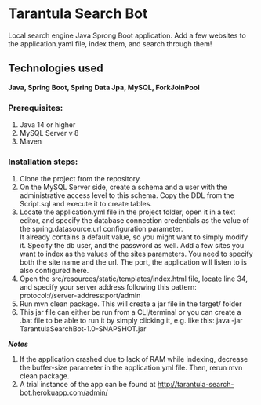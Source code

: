 # Tarantula Search Bot  
Local search engine Java Sprong Boot application. Add a few websites to the application.yaml file, index them, and search through them! 
## Technologies used  
**Java, Spring Boot, Spring Data Jpa, MySQL, ForkJoinPool**  
### Prerequisites:  
1. Java 14 or higher
2. MySQL Server v 8
3. Maven  
### Installation steps:
1. Clone the project from the repository.
2. On the MySQL Server side, create a schema and a user with the administrative access level to this schema. Copy the DDL from the Script.sql and execute it to create tables.
3. Locate the application.yml file in the project folder, open it in a text editor, and specify the database connection credentials as the value of the spring.datasource.url configuration parameter.  
It already contains a default value, so you might want to simply modify it. Specify the db user, and the password as well.
Add a few sites you want to index as the values of the sites parameters. You need to specify both the site name and the url.
The port, the application will listen to is also configured here.  
4. Open the src/resources/static/templates/index.html file, locate line 34, and specify your server address following this pattern: protocol://server-address:port/admin
5. Run mvn clean package. This will create a jar file in the target/ folder
6. This jar file can either be run from a CLI/terminal or you can create a .bat file to be able to run it by simply clicking it, e.g. like this: java -jar TarantulaSearchBot-1.0-SNAPSHOT.jar  

***Notes***  
1. If the application crashed due to lack of RAM while indexing, decrease the buffer-size parameter in the application.yml file. Then, rerun mvn clean package.
2. A trial instance of the app can be found at http://tarantula-search-bot.herokuapp.com/admin/
